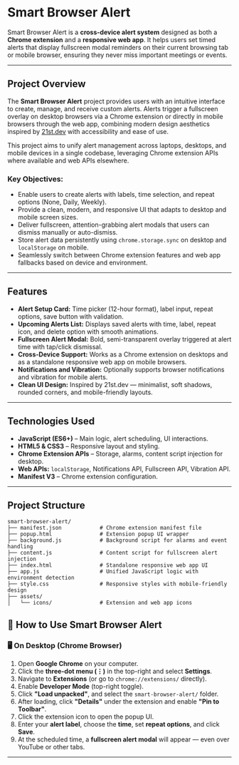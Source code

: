 # Smart Browser Alert

Smart Browser Alert is a **cross-device alert system** designed as both a **Chrome extension** and a **responsive web app**. It helps users set timed alerts that display fullscreen modal reminders on their current browsing tab or mobile browser, ensuring they never miss important meetings or events.

---

## Project Overview

The **Smart Browser Alert** project provides users with an intuitive interface to create, manage, and receive custom alerts. Alerts trigger a fullscreen overlay on desktop browsers via a Chrome extension or directly in mobile browsers through the web app, combining modern design aesthetics inspired by [21st.dev](https://21st.dev) with accessibility and ease of use.

This project aims to unify alert management across laptops, desktops, and mobile devices in a single codebase, leveraging Chrome extension APIs where available and web APIs elsewhere.

### Key Objectives:
- Enable users to create alerts with labels, time selection, and repeat options (None, Daily, Weekly).
- Provide a clean, modern, and responsive UI that adapts to desktop and mobile screen sizes.
- Deliver fullscreen, attention-grabbing alert modals that users can dismiss manually or auto-dismiss.
- Store alert data persistently using `chrome.storage.sync` on desktop and `localStorage` on mobile.
- Seamlessly switch between Chrome extension features and web app fallbacks based on device and environment.

---

## Features

- **Alert Setup Card:** Time picker (12-hour format), label input, repeat options, save button with validation.
- **Upcoming Alerts List:** Displays saved alerts with time, label, repeat icon, and delete option with smooth animations.
- **Fullscreen Alert Modal:** Bold, semi-transparent overlay triggered at alert time with tap/click dismissal.
- **Cross-Device Support:** Works as a Chrome extension on desktops and as a standalone responsive web app on mobile browsers.
- **Notifications and Vibration:** Optionally supports browser notifications and vibration for mobile alerts.
- **Clean UI Design:** Inspired by 21st.dev — minimalist, soft shadows, rounded corners, and mobile-friendly layouts.

---

## Technologies Used

- **JavaScript (ES6+)** – Main logic, alert scheduling, UI interactions.
- **HTML5 & CSS3** – Responsive layout and styling.
- **Chrome Extension APIs** – Storage, alarms, content script injection for desktop.
- **Web APIs:** `localStorage`, Notifications API, Fullscreen API, Vibration API.
- **Manifest V3** – Chrome extension configuration.

---

## Project Structure

```plaintext
smart-browser-alert/
├── manifest.json            # Chrome extension manifest file
├── popup.html               # Extension popup UI wrapper
├── background.js            # Background script for alarms and event handling
├── content.js               # Content script for fullscreen alert injection
├── index.html               # Standalone responsive web app UI
├── app.js                   # Unified JavaScript logic with environment detection
├── style.css                # Responsive styles with mobile-friendly design
├── assets/
│   └── icons/               # Extension and web app icons
```





## 🚀 How to Use Smart Browser Alert

### 🖥️ On Desktop (Chrome Browser)

1. Open **Google Chrome** on your computer.
2. Click the **three-dot menu (⋮)** in the top-right and select **Settings**.
3. Navigate to **Extensions** (or go to `chrome://extensions/` directly).
4. Enable **Developer Mode** (top-right toggle).
5. Click **"Load unpacked"**, and select the `smart-browser-alert/` folder.
6. After loading, click **"Details"** under the extension and enable **"Pin to Toolbar"**.
7. Click the extension icon to open the popup UI.
8. Enter your **alert label**, choose the **time**, set **repeat options**, and click **Save**.
9. At the scheduled time, a **fullscreen alert modal** will appear — even over YouTube or other tabs.

---




